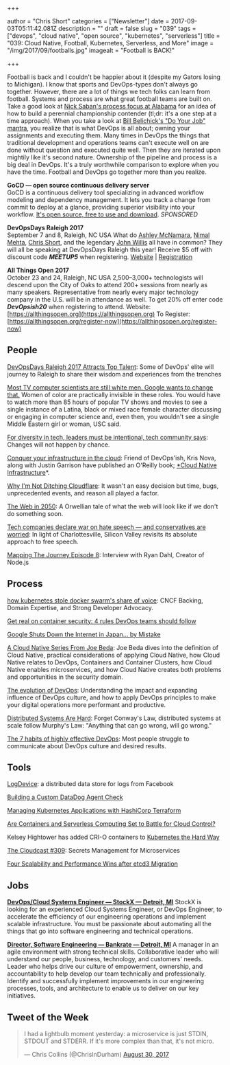 +++

author = "Chris Short"
categories = ["Newsletter"]
date = 2017-09-03T05:11:42.081Z
description = ""
draft = false
slug = "039"
tags = ["devops", "cloud native", "open source", "kubernetes", "serverless"]
title = "039: Cloud Native, Football, Kubernetes, Serverless, and More"
image = "/img/2017/09/footballs.jpg"
imagealt = "Football is BACK!"

+++

Football is back and I couldn't be happier about it (despite my Gators losing to Michigan). I know that sports and DevOps-types don't always go together. However, there are a lot of things we tech folks can learn from football. Systems and process are what great football teams are built on. Take a good look at [Nick Saban's process focus at Alabama](https://www.forbes.com/sites/monteburke/2012/12/03/five-leadership-lessons-from-nick-saban/#635a57b51814) for an idea of how to build a perennial championship contender (tl;dr: it's a one step at a time approach). When you take a look at [Bill Belichick's "Do Your Job" mantra](https://www.sbnation.com/2017/1/26/14390366/patriots-do-your-job-mantra-super-bowl-2017-what-it-means), you realize that is what DevOps is all about; owning your assignments and executing them. Many times in DevOps the things that traditional development and operations teams can't execute well on are done without question and executed quite well. Then they are iterated upon mightily like it's second nature. Ownership of the pipeline and process is a big deal in DevOps. It's a truly worthwhile comparison to explore when you have the time. Football and DevOps go together more than you realize.

**GoCD — open source continuous delivery server**  
GoCD is a continuous delivery tool specializing in advanced workflow modeling and dependency management. It lets you track a change from commit to deploy at a glance, providing superior visibility into your workflow. [It's open source, free to use and download](https://www.gocd.org/?utm_campaign=devops_newsletter&utm_medium=email&utm_source=devopsish&utm_content=go_website&utm_term=). *SPONSORED*

**DevOpsDays Raleigh 2017**  
September 7 and 8, Raleigh, NC USA
What do [Ashley McNamara](http://ashleymcnamara.github.io/learn_to_code/), [Nimal Mehta](https://www.linkedin.com/in/nirmalkmehta/), [Chris Short](https://chrisshort.net), and the legendary [John Willis](https://github.com/botchagalupe/my-presentations) all have in common? They will all be speaking at DevOpsDays Raleigh this year! Receive $5 off with discount code ***MEETUP5*** when registering. [Website](https://www.devopsdays.org/events/2017-raleigh/welcome/) | [Registration](https://www.eventbrite.com/e/devopsdays-raleigh-2017-tickets-34044332515?aff=es2)

**All Things Open 2017**  
October 23 and 24, Raleigh, NC USA
2,500–3,000+ technologists will descend upon the City of Oaks to attend 200+ sessions from nearly as many speakers. Representative from nearly every major technology company in the U.S. will be in attendance as well.
To get 20% off enter code ***DevOpsish20*** when registering to attend.
Website: [https://allthingsopen.org](https://allthingsopen.org)
To Register: [https://allthingsopen.org/register-now](https://allthingsopen.org/register-now)

## People

[DevOpsDays Raleigh 2017 Attracts Top Talent](http://blog.globalknowledge.com/2017/08/29/devopsdays-raleigh-2017-attracts-top-talent/): Some of DevOps' elite will journey to Raleigh to share their wisdom and experiences from the trenches

[Most TV computer scientists are still white men. Google wants to change that.](https://www.usatoday.com/story/tech/2017/09/01/google-campaign-more-women-minorities-computer-science-roles-tv-movies-hollywood/622088001/) Women of color are practically invisible in these roles. You would have to watch more than 85 hours of popular TV shows and movies to see a single instance of a Latina, black or mixed race female character discussing or engaging in computer science and, even then, you wouldn't see a single Middle Eastern girl or woman, USC said.

[For diversity in tech, leaders must be intentional, tech community says](http://www.tennessean.com/story/money/2017/08/31/diversity-tech-leaders-must-intentional-tech-community-says/618311001/): Changes will not happen by chance.

[Conquer your infrastructure in the cloud](http://www.cnibook.info/): Friend of DevOps'ish, Kris Nova, along with Justin Garrison have published an O'Reilly book; [*Cloud Native Infrastructure](http://shop.oreilly.com/product/0636920075837.do)*.

[Why I'm Not Ditching Cloudflare](https://chrisshort.net/why-im-not-ditching-cloudflare/): It wasn't an easy decision but time, bugs, unprecedented events, and reason all played a factor.

[The Web in 2050](https://jacquesmattheij.com/the-web-in-2050): A Orwellian tale of what the web will look like if we don't do something soon.

[Tech companies declare war on hate speech — and conservatives are worried](https://arstechnica.com/tech-policy/2017/08/tech-companies-are-cracking-down-on-hate-speech/): In light of Charlottesville, Silicon Valley revisits its absolute approach to free speech.

[Mapping The Journey Episode 8](https://www.mappingthejourney.com/single-post/2017/08/31/Episode-8-Interview-with-Ryan-Dahl-Creator-of-Nodejs): Interview with Ryan Dahl, Creator of Node.js

<p><script async src="//pagead2.googlesyndication.com/pagead/js/adsbygoogle.js"></script>
<ins class="adsbygoogle"
     style="display:block; text-align:center;"
     data-ad-layout="in-article"
     data-ad-format="fluid"
     data-ad-client="ca-pub-8972983586873269"
     data-ad-slot="9019534115"></ins>
<script>
     (adsbygoogle = window.adsbygoogle || []).push({});
</script></p>

## Process

[how kubernetes stole docker swarm's share of voice](http://fixate.io/kubernetes-stole-docker-swarms-share-voice/): CNCF Backing, Domain Expertise, and Strong Developer Advocacy.

[Get real on container security: 4 rules DevOps teams should follow](https://techbeacon.com/get-real-container-security-4-rules-devops-teams-need-follow)

[Google Shuts Down the Internet in Japan... by Mistake](http://news.softpedia.com/news/google-shuts-down-the-internet-in-japan-by-mistake-517525.shtml)

[A Cloud Native Series From Joe Beda](https://www.cncf.io/blog/2017/08/30/cloud-native-series-joe-beda/): Joe Beda dives into the definition of Cloud Native, practical considerations of applying Cloud Native, how Cloud Native relates to DevOps, Containers and Container Clusters, how Cloud Native enables microservices, and how Cloud Native creates both problems and opportunities in the security domain.

[The evolution of DevOps](https://www.oreilly.com/ideas/the-evolution-of-devops): Understanding the impact and expanding influence of DevOps culture, and how to apply DevOps principles to make your digital operations more performant and productive.

[Distributed Systems Are Hard](https://thenewstack.io/distributed-systems-hard): Forget Conway's Law, distributed systems at scale follow Murphy's Law: "Anything that can go wrong, will go wrong."

[The 7 habits of highly effective DevOps](https://enterprisersproject.com/article/2017/8/7-habits-highly-effective-devops): Most people struggle to communicate about DevOps culture and desired results.

<script async src="//pagead2.googlesyndication.com/pagead/js/adsbygoogle.js"></script>
<!-- devopsish.com Responsive -->
<ins class="adsbygoogle"
     style="display:block"
     data-ad-client="ca-pub-8972983586873269"
     data-ad-slot="4977359089"
     data-ad-format="auto"></ins>
<script>
(adsbygoogle = window.adsbygoogle || []).push({});
</script>

## Tools

[LogDevice](https://code.facebook.com/posts/357056558062811/logdevice-a-distributed-data-store-for-logs/): a distributed data store for logs from Facebook

[Building a Custom DataDog Agent Check](https://blog.devopscomplete.com/writing-a-custom-datadog-agent-check-7367c98ffc5a)

[Managing Kubernetes Applications with HashiCorp Terraform](https://www.hashicorp.com/blog/managing-kubernetes-applications-with-hashicorp-terraform/)

[Are Containers and Serverless Computing Set to Battle for Cloud Control?](https://www.sdxcentral.com/articles/news/are-containers-and-serverless-computing-set-to-battle-for-cloud-control/2017/08/)

Kelsey Hightower has added CRI-O containers to [Kubernetes the Hard Way](https://github.com/kelseyhightower/kubernetes-the-hard-way/tree/1.7.4)

[The Cloudcast #309](http://www.thecloudcast.net/2017/08/the-cloudcast-309-secrets-management.html): Secrets Management for Microservices

[Four Scalability and Performance Wins after etcd3 Migration](https://blog.openshift.com/4-scalability-performance-wins-after-etcd3-migration/)

## Jobs

[**DevOps/Cloud Systems Engineer — StockX — Detroit, MI**](https://stockx.com/jobs#op-193701-devopscloud-systems-engineer)
StockX is looking for an experienced Cloud Systems Engineer, or DevOps Engineer, to accelerate the efficiency of our engineering operations and implement scalable infrastructure. You must be passionate about automating all the things that go into software engineering and technical operations.

[**Director, Software Engineering — Bankrate — Detroit, MI**](http://app.jobvite.com/m?3N1q0jw2)
A manager in an agile environment with strong technical skills. Collaborative leader who will understand our people, business, technology, and customers' needs. Leader who helps drive our culture of empowerment, ownership, and accountability to help develop our team technically and professionally. Identify and successfully implement improvements in our engineering processes, tools, and architecture to enable us to deliver on our key initiatives.

## Tweet of the Week

<blockquote class="twitter-tweet" data-lang="en"><p lang="en" dir="ltr">I had a lightbulb moment yesterday: a microservice is just STDIN, STDOUT and STDERR.  If it&#39;s more complex than that, it&#39;s not micro.</p>&mdash; Chris Collins (@ChrisInDurham) <a href="https://twitter.com/ChrisInDurham/status/902868413722349569?ref_src=twsrc%5Etfw">August 30, 2017</a></blockquote>
<script async src="https://platform.twitter.com/widgets.js" charset="utf-8"></script>